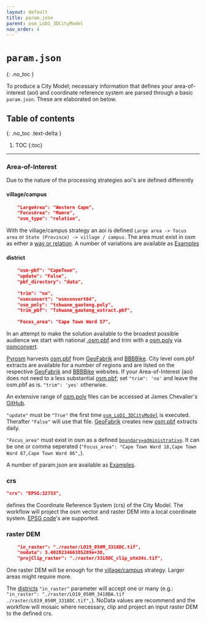 ```yaml
---
layout: default
title: param.json
parent: osm_LoD1_3DCityModel
nav_order: 4
---
```


# `param.json`
{: .no_toc }

To produce a City Model; necessary information that defines your area-of-interest (aoi) and coordinate reference system are parsed through a basic `param.json`. These are elaborated on below.

## Table of contents
{: .no_toc .text-delta }

1. TOC
{:toc}

---

### Area-of-Interest

Due to the nature of the processing strategies aoi's are defined differently

#### village/campus
```json
    "LargeArea": "Western Cape",
    "FocusArea": "Mamre",
    "osm_type": "relation",
 ```
With the village/campus strategy an aoi is defined `Large area -> focus area` or `State (Province) -> village / campus`. The area must exist in osm as either a [way or relation](https://wiki.openstreetmap.org/wiki/Elements). A number of variations are available as [Examples](https://adriankriger.github.io/osm_LoD1_3DCityModel/docs/docs/examples)

#### district
```json
    "osm-pbf": "CapeTown",
    "update": "False",
    "pbf_directory": "data",
    
    "trim": "no",
    "osmconvert": "osmconvert64",
    "osm_poly": "tshwane_gauteng.poly",
    "trim_pbf": "Tshwane_gauteng_extract.pbf",
    
    "Focus_area": "Cape Town Ward 57",
```
In an attempt to make the solution available to the broadest possible audience we start with national [.osm.pbf](https://wiki.openstreetmap.org/wiki/PBF_Format) and trim with a [osm.poly](https://wiki.openstreetmap.org/wiki/Osmosis/Polygon_Filter_File_Format) via [osmconvert](https://wiki.openstreetmap.org/wiki/Osmconvert). 

[Pyrosm](https://pyrosm.readthedocs.io/en/latest/) harvests [osm.pbf](https://wiki.openstreetmap.org/wiki/PBF_Format) from [GeoFabrik](http://download.geofabrik.de/) and [BBBBike](https://download.bbbike.org/osm/bbbike/). City level osm.pbf extracts are available for a number of regions and are listed on the respective [GeoFabrik](http://download.geofabrik.de/) and [BBBBike](https://download.bbbike.org/osm/bbbike/) websites. If your Area-of-Interest (aoi) does not need to a less substantial [osm.pbf](https://wiki.openstreetmap.org/wiki/PBF_Format); set `"trim": 'no'` and leave the osm.pbf as is. `"trim": 'yes'` otherwise. 

An extensive range of [osm.poly](https://wiki.openstreetmap.org/wiki/Osmosis/Polygon_Filter_File_Format) files can be accessed at James Chevalier's [GitHub](https://github.com/JamesChevalier/cities). 

`"update"` must be `"True"` the first time [`osm_LoD1_3DCityModel`](https://github.com/AdrianKriger/osm_LoD1_3DCityModel) is executed. Therafter `"False"` will use that file. [GeoFabrik](http://download.geofabrik.de/) creates new [osm.pbf](https://wiki.openstreetmap.org/wiki/PBF_Format) extracts daily.  

`"Focus_area"` must exist in osm as a defined [`boundary=administrative`](https://wiki.openstreetmap.org/wiki/Tag:boundary%3Dadministrative). It can be one or comma seperated (`"Focus_area": "Cape Town Ward 18,Cape Town Ward 87,Cape Town Ward 86",`).

A number of param.json are available as [Examples](https://adriankriger.github.io/osm_LoD1_3DCityModel/docs/docs/examples).

### crs

```json
"crs": "EPSG:32733",
``` 
defines the 
Coordinate Reference System (crs) of the City Model. The workflow will project the osm vector and raster DEM into a local coordinate system. [EPSG code](https://en.wikipedia.org/wiki/EPSG_Geodetic_Parameter_Dataset)'s are supported.

### raster DEM
```json
    "in_raster": "./raster/LO19_050M_3318DC.tif",
    "nodata": 3.402823466385289e+38,
    "projClip_raster": "./raster/3318DC_clip_utm34s.tif",
```
One raster DEM will be enough for the [village/campus](https://github.com/AdrianKriger/osm_LoD1_3DCityModel/tree/main/village_campus) strategy. Larger areas might require more.
&nbsp;

The [districts](https://github.com/AdrianKriger/osm_LoD1_3DCityModel/tree/main/districts) ```"in_raster"``` parameter will accept one or many (e.g.: ```"in_raster": "./raster/LO19_050M_3418BA.tif ./raster/LO19_050M_3318DC.tif",```). NoData values are recommend and the workflow will mosaic where necessary, clip and project an input raster DEM to the defined crs.


